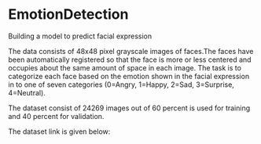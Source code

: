 # EmotionDetection
Building a model to predict facial expression



The data consists of 48x48 pixel grayscale images of faces.The faces have been automatically registered so that the face is more or less centered and occupies about the same amount of space in each image. The task is to categorize each face based on the emotion shown in the facial expression in to one of seven categories (0=Angry, 1=Happy, 2=Sad, 3=Surprise, 4=Neutral).

The dataset consist of 24269 images out of 60 percent is used for training and 40 percent for validation.

The dataset link is given below:


